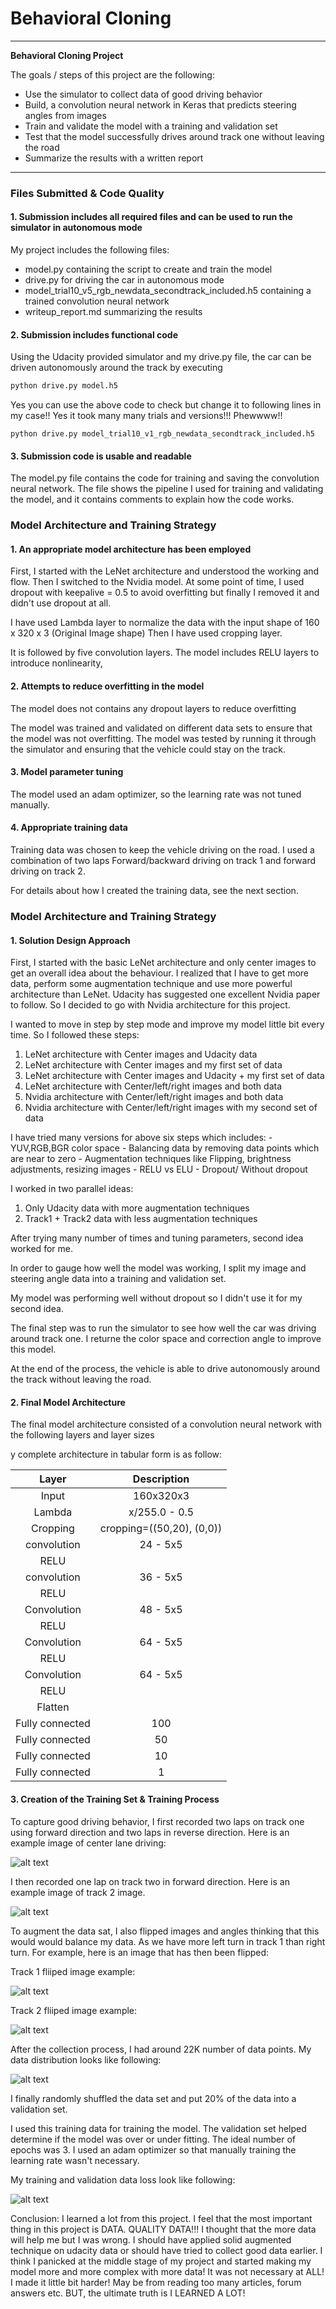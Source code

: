# **Behavioral Cloning** 


---

**Behavioral Cloning Project**

The goals / steps of this project are the following:
* Use the simulator to collect data of good driving behavior
* Build, a convolution neural network in Keras that predicts steering angles from images
* Train and validate the model with a training and validation set
* Test that the model successfully drives around track one without leaving the road
* Summarize the results with a written report


[//]: # (Image References)

[image1]: ./sample_images/center_track1_original.jpg "Center Image Track1"
[image2]: ./sample_images/center_track2_original.jpg "Center Image Track2"
[image3]: ./sample_images//center_track1_flipped.jpg "Track 1 flipped Image"
[image4]: ./sample_images//center_track2_flipped.jpg "Track 2 flipped Image"
[image5]: ./sample_images//data_dis.png "Data Distribution Image"
[image6]: ./sample_images//loss.png "Loss Image"

---
### Files Submitted & Code Quality

#### 1. Submission includes all required files and can be used to run the simulator in autonomous mode

My project includes the following files:
* model.py containing the script to create and train the model
* drive.py for driving the car in autonomous mode
* model_trial10_v5_rgb_newdata_secondtrack_included.h5 containing a trained convolution neural network 
* writeup_report.md summarizing the results

#### 2. Submission includes functional code
Using the Udacity provided simulator and my drive.py file, the car can be driven autonomously around the track by executing 
```sh
python drive.py model.h5
```
Yes you can use the above code to check but change it to following lines in my case!! Yes it took many many trials and versions!!! Phewwww!! 
```
python drive.py model_trial10_v1_rgb_newdata_secondtrack_included.h5
```
#### 3. Submission code is usable and readable

The model.py file contains the code for training and saving the convolution neural network. The file shows the pipeline I used for training and validating the model, and it contains comments to explain how the code works.

### Model Architecture and Training Strategy

#### 1. An appropriate model architecture has been employed

First, I started with the LeNet architecture and understood the working and flow. Then I switched to the Nvidia model. At some point of time, I used dropout with keepalive = 0.5 to avoid overfitting but finally I removed it and didn't use dropout at all. 

I have used Lambda layer to normalize the data with the input shape of 160 x 320 x 3 (Original Image shape)
Then I have used cropping layer.

It is followed by five convolution layers.
The model includes RELU layers to introduce nonlinearity, 


#### 2. Attempts to reduce overfitting in the model

The model does not contains any dropout layers to reduce overfitting

The model was trained and validated on different data sets to ensure that the model was not overfitting. The model was tested by running it through the simulator and ensuring that the vehicle could stay on the track.

#### 3. Model parameter tuning

The model used an adam optimizer, so the learning rate was not tuned manually.

#### 4. Appropriate training data

Training data was chosen to keep the vehicle driving on the road. I used a combination of two laps Forward/backward driving on track 1 and forward driving on track 2.

For details about how I created the training data, see the next section. 

### Model Architecture and Training Strategy

#### 1. Solution Design Approach

First, I started with the basic LeNet architecture and only center images to get an overall idea about the behaviour. I realized that I have to get more data, perform some augmentation technique and use more powerful architecture than LeNet. Udacity has suggested one excellent Nvidia paper to follow. So I decided to go with Nvidia architecture for this project. 

I wanted to move in step by step mode and improve my model little bit every time. So I followed these steps:

1.	LeNet architecture with Center images and Udacity data
2.	LeNet architecture with Center images and my first set of data
3.	LeNet architecture with Center images and Udacity + my first set of data
4.	LeNet architecture with Center/left/right images and both data
5.	Nvidia architecture with Center/left/right images and both data
6.	Nvidia architecture with Center/left/right images with my second set of data

I have tried many versions for above six steps which includes:
	-	YUV,RGB,BGR color space
	-	Balancing data by removing data points which are near to zero
	-	Augmentation techniques like Flipping, brightness adjustments, resizing images
	-	RELU vs ELU
	-	Dropout/ Without dropout

I worked in two parallel ideas:
1.	Only Udacity data with more augmentation techniques
2.	Track1 + Track2 data with less augmentation techniques

After trying many number of times and tuning parameters, second idea worked for me.

In order to gauge how well the model was working, I split my image and steering angle data into a training and validation set. 

My model was performing well without dropout so I didn't use it for my second idea.

The final step was to run the simulator to see how well the car was driving around track one. I returne the color space and correction angle to improve this model.

At the end of the process, the vehicle is able to drive autonomously around the track without leaving the road.

#### 2. Final Model Architecture

The final model architecture consisted of a convolution neural network with the following layers and layer sizes

y complete architecture in tabular form is as follow:


| Layer         		|     Description	        					| 
|:---------------------:|:---------------------------------------------:| 
| Input         		| 160x320x3					  					| 
| Lambda		     	| x/255.0 - 0.5								 	|
| Cropping				| cropping=((50,20), (0,0))						|
| convolution 		    | 24 - 5x5 										|
| RELU                  |                                               |
| convolution 	    	| 36 - 5x5									 	|
| RELU					|												|
| Convolution		    | 48 - 5x5										|
| RELU                  |                                               |
| Convolution 	    	| 64 - 5x5										|
| RELU					|												|
| Convolution 		    | 64 - 5x5										|
| RELU                  |                                               |
| Flatten               | 							                    |
| Fully connected		| 100						    			    |
| Fully connected	 	| 50		         							|
| Fully connected		| 10					    			        |
| Fully connected		| 1        										|


#### 3. Creation of the Training Set & Training Process

To capture good driving behavior, I first recorded two laps on track one using forward direction and two laps in reverse direction. Here is an example image of center lane driving:

![alt text][image1]

I then recorded one lap on track two in forward direction. Here is an example image of track 2 image.

![alt text][image2]

To augment the data sat, I also flipped images and angles thinking that this would would balance my data. As we have more left turn in track 1 than right turn. For example, here is an image that has then been flipped:

Track 1 fliiped image example:

![alt text][image3]

Track 2 fliiped image example:

![alt text][image4]

After the collection process, I had around 22K number of data points.
My data distribution looks like following:

![alt text][image5]

I finally randomly shuffled the data set and put 20% of the data into a validation set. 

I used this training data for training the model. The validation set helped determine if the model was over or under fitting. The ideal number of epochs was 3. I used an adam optimizer so that manually training the learning rate wasn't necessary.

My training and validation data loss look like following:

![alt text][image6]

Conclusion: I learned a lot from this project. I feel that the most important thing in this project is DATA. QUALITY DATA!!! I thought that the more data will help me but I was wrong. I should have applied solid augmented technique on udacity data or should have tried to collect good data earlier. I think I panicked at the middle stage of my project and started making my model more and more complex with more data! It was not necessary at ALL! I made it little bit harder! May be from reading too many articles, forum answers etc. BUT, the ultimate truth is I LEARNED A LOT! 
